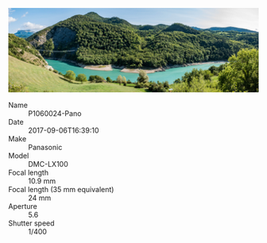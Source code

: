 [![P1060024-Pano](/photos/hd/P1060024-Pano.jpg)](/photos/full/P1060024-Pano.jpg?raw=true)

<dl>
  <dt>Name</dt>
  <dd>P1060024-Pano</dd>
  <dt>Date</dt>
  <dd>2017-09-06T16:39:10</dd>
  <dt>Make</dt>
  <dd>Panasonic</dd>
  <dt>Model</dt>
  <dd>DMC-LX100</dd>
  <dt>Focal length</dt>
  <dd>10.9 mm</dd>
  <dt>Focal length (35 mm equivalent)</dt>
  <dd>24 mm</dd>
  <dt>Aperture</dt>
  <dd>5.6</dd>
  <dt>Shutter speed</dt>
  <dd>1/400</dd>
</dl>
